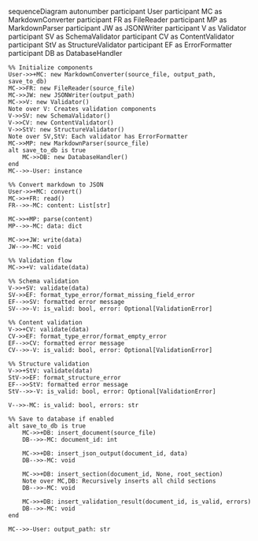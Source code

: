sequenceDiagram
    autonumber
    participant User
    participant MC as MarkdownConverter
    participant FR as FileReader
    participant MP as MarkdownParser
    participant JW as JSONWriter
    participant V as Validator
    participant SV as SchemaValidator
    participant CV as ContentValidator
    participant StV as StructureValidator
    participant EF as ErrorFormatter
    participant DB as DatabaseHandler

    %% Initialize components
    User->>+MC: new MarkdownConverter(source_file, output_path, save_to_db)
    MC->>FR: new FileReader(source_file)
    MC->>JW: new JSONWriter(output_path)
    MC->>V: new Validator()
    Note over V: Creates validation components
    V->>SV: new SchemaValidator()
    V->>CV: new ContentValidator()
    V->>StV: new StructureValidator()
    Note over SV,StV: Each validator has ErrorFormatter
    MC->>MP: new MarkdownParser(source_file)
    alt save_to_db is true
        MC->>DB: new DatabaseHandler()
    end
    MC-->>-User: instance

    %% Convert markdown to JSON
    User->>+MC: convert()
    MC->>+FR: read()
    FR-->>-MC: content: List[str]
    
    MC->>+MP: parse(content)
    MP-->>-MC: data: dict
    
    MC->>+JW: write(data)
    JW-->>-MC: void
    
    %% Validation flow
    MC->>+V: validate(data)
    
    %% Schema validation
    V->>+SV: validate(data)
    SV->>EF: format_type_error/format_missing_field_error
    EF-->>SV: formatted error message
    SV-->>-V: is_valid: bool, error: Optional[ValidationError]
    
    %% Content validation
    V->>+CV: validate(data)
    CV->>EF: format_type_error/format_empty_error
    EF-->>CV: formatted error message
    CV-->>-V: is_valid: bool, error: Optional[ValidationError]
    
    %% Structure validation
    V->>+StV: validate(data)
    StV->>EF: format_structure_error
    EF-->>StV: formatted error message
    StV-->>-V: is_valid: bool, error: Optional[ValidationError]
    
    V-->>-MC: is_valid: bool, errors: str

    %% Save to database if enabled
    alt save_to_db is true
        MC->>+DB: insert_document(source_file)
        DB-->>-MC: document_id: int
        
        MC->>+DB: insert_json_output(document_id, data)
        DB-->>-MC: void
        
        MC->>+DB: insert_section(document_id, None, root_section)
        Note over MC,DB: Recursively inserts all child sections
        DB-->>-MC: void
        
        MC->>+DB: insert_validation_result(document_id, is_valid, errors)
        DB-->>-MC: void
    end

    MC-->>-User: output_path: str
